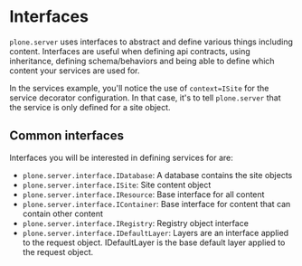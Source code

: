 # Interfaces

`plone.server` uses interfaces to abstract and define various things including
content. Interfaces are useful when defining api contracts, using inheritance,
defining schema/behaviors and being able to define which content your services
are used for.

In the services example, you'll notice the use of `context=ISite` for the service
decorator configuration. In that case, it's to tell `plone.server` that the
service is only defined for a site object.

## Common interfaces

Interfaces you will be interested in defining services for are:

 - `plone.server.interface.IDatabase`: A database contains the site objects
 - `plone.server.interface.ISite`: Site content object
 - `plone.server.interface.IResource`: Base interface for all content
 - `plone.server.interface.IContainer`: Base interface for content that can contain other content
 - `plone.server.interface.IRegistry`: Registry object interface
 - `plone.server.interface.IDefaultLayer`: Layers are an interface applied to the
   request object. IDefaultLayer is the base default layer applied to the request object.

